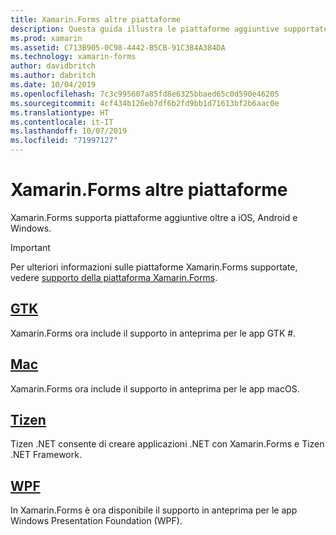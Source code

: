 ```yaml
---
title: Xamarin.Forms altre piattaforme
description: Questa guida illustra le piattaforme aggiuntive supportate da Xamarin.Forms.
ms.prod: xamarin
ms.assetid: C713B905-0C98-4442-B5CB-91C384A384DA
ms.technology: xamarin-forms
author: davidbritch
ms.author: dabritch
ms.date: 10/04/2019
ms.openlocfilehash: 7c3c995607a85fd8e6325bbaed65c0d590e46205
ms.sourcegitcommit: 4cf434b126eb7df6b2fd9bb1d71613bf2b6aac0e
ms.translationtype: HT
ms.contentlocale: it-IT
ms.lasthandoff: 10/07/2019
ms.locfileid: "71997127"
---
```

# <a name="xamarinforms-other-platforms"></a>Xamarin.Forms altre piattaforme

Xamarin.Forms supporta piattaforme aggiuntive oltre a iOS, Android e Windows.

> [!IMPORTANT]
> Per ulteriori informazioni sulle piattaforme Xamarin.Forms supportate, vedere [supporto della piattaforma Xamarin.Forms](https://github.com/xamarin/Xamarin.Forms/wiki/Platform-Support).

## <a name="gtkgtkmd"></a>[GTK](gtk.md)

Xamarin.Forms ora include il supporto in anteprima per le app GTK #.

## <a name="macmacmd"></a>[Mac](mac.md)

Xamarin.Forms ora include il supporto in anteprima per le app macOS.

## <a name="tizentizenmd"></a>[Tizen](tizen.md)

Tizen .NET consente di creare applicazioni .NET con Xamarin.Forms e Tizen .NET Framework.

## <a name="wpfwpfmd"></a>[WPF](wpf.md)

In Xamarin.Forms è ora disponibile il supporto in anteprima per le app Windows Presentation Foundation (WPF).
